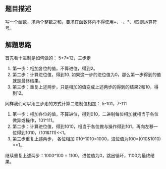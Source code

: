 ## 题目描述
写一个函数，求两个整数之和，要求在函数体内不得使用+、-、*、/四则运算符号。

## 解题思路
首先看十进制是如何做的： 5+7=12，三步走

1. 第一步：相加各位的值，不算进位，得到2。
2. 第二步：计算进位值，得到10. 如果这一步的进位值为0，那么第一步得到的值就是最终结果。
3. 第三步：重复上述两步，只是相加的值变成上述两步的得到的结果2和10，得到12。

同样我们可以用三步走的方式计算二进制值相加： 5-101，7-111 

1. 第一步：相加各位的值，不算进位，得到010，二进制每位相加就相当于各位做异或操作，101^111。
2. 第二步：计算进位值，得到1010，相当于各位做与操作得到101，再向左移一位得到1010，(101&111)<<1。
3. 第三步重复上述两步， 各位相加 010^1010=1000，进位值为100=(010&1010)<<1。

继续重复上述两步：1000^100 = 1100，进位值为0，跳出循环，1100为最终结果。
